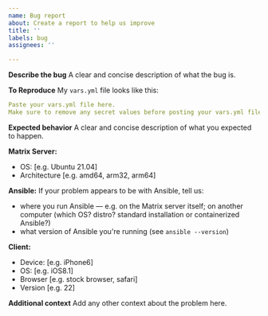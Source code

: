```yaml
---
name: Bug report
about: Create a report to help us improve
title: ''
labels: bug
assignees: ''

---
```


**Describe the bug**
A clear and concise description of what the bug is.

<!--
NOTE: This Ansible playbook installs tens of separate services. If you're having a problem with a specific one, it is likely that the problem is with the service itself. You may wish to report that problem at the source, upstream.
-->

**To Reproduce**
My `vars.yml` file looks like this:

```yaml
Paste your vars.yml file here.
Make sure to remove any secret values before posting your vars.yml file publicly.
```

<!-- Below this line, tell us what you're doing to reproduce the problem. -->


**Expected behavior**
A clear and concise description of what you expected to happen.

**Matrix Server:**
 - OS: [e.g. Ubuntu 21.04]
 - Architecture [e.g. amd64, arm32, arm64]

**Ansible:**
If your problem appears to be with Ansible, tell us:
- where you run Ansible — e.g. on the Matrix server itself; on another computer (which OS? distro? standard installation or containerized Ansible?)
- what version of Ansible you're running (see `ansible --version`)

<!--
The above is only applicable if you're hitting a problem with Ansible itself.
We don't need this information in most cases. Delete this section if not applicable.
-->

**Client:**
 - Device: [e.g. iPhone6]
 - OS: [e.g. iOS8.1]
 - Browser [e.g. stock browser, safari]
 - Version [e.g. 22]

<!--
The above is only applicable if you're hitting a problem with a specific device, but not with others.
We don't need this information in most cases. Delete this section if not applicable.
-->

**Additional context**
Add any other context about the problem here.
